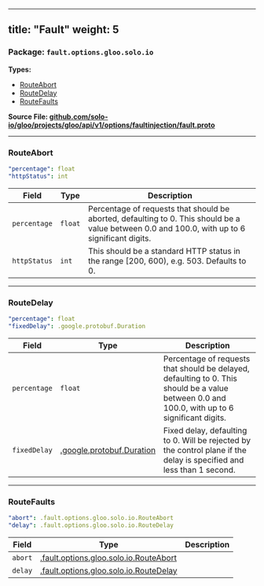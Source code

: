 
---
title: "Fault"
weight: 5
---

<!-- Code generated by solo-kit. DO NOT EDIT. -->


### Package: `fault.options.gloo.solo.io` 
**Types:**


- [RouteAbort](#routeabort)
- [RouteDelay](#routedelay)
- [RouteFaults](#routefaults)
  



**Source File: [github.com/solo-io/gloo/projects/gloo/api/v1/options/faultinjection/fault.proto](https://github.com/solo-io/gloo/blob/main/projects/gloo/api/v1/options/faultinjection/fault.proto)**





---
### RouteAbort



```yaml
"percentage": float
"httpStatus": int

```

| Field | Type | Description |
| ----- | ---- | ----------- | 
| `percentage` | `float` | Percentage of requests that should be aborted, defaulting to 0. This should be a value between 0.0 and 100.0, with up to 6 significant digits. |
| `httpStatus` | `int` | This should be a standard HTTP status in the range [200, 600), e.g. 503. Defaults to 0. |




---
### RouteDelay



```yaml
"percentage": float
"fixedDelay": .google.protobuf.Duration

```

| Field | Type | Description |
| ----- | ---- | ----------- | 
| `percentage` | `float` | Percentage of requests that should be delayed, defaulting to 0. This should be a value between 0.0 and 100.0, with up to 6 significant digits. |
| `fixedDelay` | [.google.protobuf.Duration](https://developers.google.com/protocol-buffers/docs/reference/csharp/class/google/protobuf/well-known-types/duration) | Fixed delay, defaulting to 0. Will be rejected by the control plane if the delay is specified and less than 1 second. |




---
### RouteFaults



```yaml
"abort": .fault.options.gloo.solo.io.RouteAbort
"delay": .fault.options.gloo.solo.io.RouteDelay

```

| Field | Type | Description |
| ----- | ---- | ----------- | 
| `abort` | [.fault.options.gloo.solo.io.RouteAbort](../fault.proto.sk/#routeabort) |  |
| `delay` | [.fault.options.gloo.solo.io.RouteDelay](../fault.proto.sk/#routedelay) |  |





<!-- Start of HubSpot Embed Code -->
<script type="text/javascript" id="hs-script-loader" async defer src="//js.hs-scripts.com/5130874.js"></script>
<!-- End of HubSpot Embed Code -->
